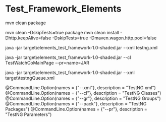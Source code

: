 # Test_Framework_Elements

mvn clean package

mvn clean -DskipTests=true package
mvn clean install -Dhttp.keepAlive=false -DskipTests=true -Dmaven.wagon.http.pool=false

java -jar target\elements_test_framework-1.0-shaded.jar --xml testng.xml

java -jar target\elements_test_framework-1.0-shaded.jar --cl TestWatchCoMainPage --pr=name=JAR

java -jar target\elements_test_framework-1.0-shaded.jar --xml target\testngQueue.xml

@CommandLine.Option(names = {"--xml"}, description = "TestNG xml")
@CommandLine.Option(names = {"--cl"}, description = "TestNG Classes")
@CommandLine.Option(names = {"--gr"}, description = "TestNG Groups")
@CommandLine.Option(names = {"--pack"}, description = "TestNG Packages")
@CommandLine.Option(names = {"--pr"}, description = "TestNG Parameters")